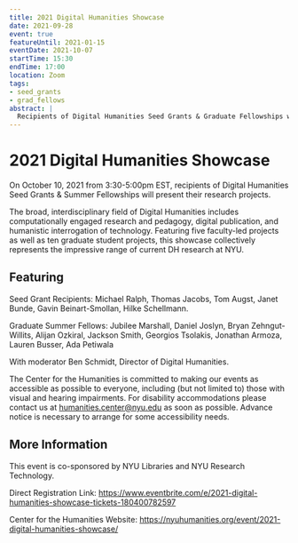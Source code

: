 ```yaml
---
title: 2021 Digital Humanities Showcase
date: 2021-09-28
event: true
featureUntil: 2021-01-15
eventDate: 2021-10-07
startTime: 15:30
endTime: 17:00
location: Zoom
tags:
- seed_grants
- grad_fellows
abstract: |
  Recipients of Digital Humanities Seed Grants & Graduate Fellowships will present their research projects on October 10, 2021.
---
```


# 2021 Digital Humanities Showcase

On October 10, 2021 from 3:30-5:00pm EST, recipients of Digital Humanities Seed Grants & Summer Fellowships will present their research projects.

The broad, interdisciplinary field of Digital Humanities includes computationally engaged research and pedagogy, digital publication, and humanistic interrogation of technology. Featuring five faculty-led projects as well as ten graduate student projects, this showcase collectively represents the impressive range of current DH research at NYU.

## Featuring

Seed Grant Recipients: Michael Ralph, Thomas Jacobs, Tom Augst, Janet Bunde, Gavin Beinart-Smollan, Hilke Schellmann.

Graduate Summer Fellows: Jubilee Marshall, Daniel Joslyn, Bryan Zehngut-Willits, Alijan Ozkiral, Jackson Smith, Georgios Tsolakis, Jonathan Armoza, Lauren Busser, Ada Petiwala

With moderator Ben Schmidt, Director of Digital Humanities.

The Center for the Humanities is committed to making our events as accessible as possible to everyone, including (but not limited to) those with visual and hearing impairments. For disability accommodations please contact us at humanities.center@nyu.edu as soon as possible. Advance notice is necessary to arrange for some accessibility needs.

## More Information

This event is co-sponsored by NYU Libraries and NYU Research Technology.

Direct Registration Link: https://www.eventbrite.com/e/2021-digital-humanities-showcase-tickets-180400782597

Center for the Humanities Website: https://nyuhumanities.org/event/2021-digital-humanities-showcase/
